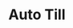 ---
title: "Auto Till"
url: /hoehenkirchen-siegertsbrunn/auto-till-ottobrunner-strasse/
shop: Autowerkstatt
---